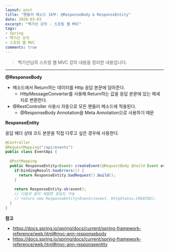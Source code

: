 ```yaml
---
layout: post 
title: "핸들러 메소드 16부: @ResponseBody & ResponseEntity"
date: 2020-03-03
excerpt: "백기선 강의 - 스프링 웹 MVC"
tags: 
- Spring
- 백기선 강의
- 스프링 웹 MVC
comments: true 
---
```


>백기선님의 스프링 웹 MVC 강의 내용을 정리한 내용입니다.
---

**@ResponseBody**

* 메소드에서 Return하는 데이터를 Http 응답 본문에 담아준다.
  * HttpMessageConverter를 사용해 Return하는 값을 응답 본문에 있는 메세지로 변환한다.
* @RestController 사용시 자동으로 모든 핸들러 메소드에 적용된다.
  * @ResponseBody Annotation을 Meta Annotation으로 사용하기 때문



**ResponseEntity**

응답 헤더 상태 코드 본문을 직접 다루고 싶은 경우에 사용한다.



```java
@Controller
@RequestMapping("/api/events")
public class EventApi {
  
  @PostMapping
  public ResponseEntity<Event> createEvent(@RequestBody @Vaild Event event, BindingResult bindingResult) {
    if(bindingResult.hasErrors()) {
      return ResponseEntity.badRequest().build();
    }
    
    return ResponseEntity.ok(event);
    // 다음과 같이 세밀한 응답도 가능
    // return new ResponseEntity<Event>(event, HttpStatus.CREATED);
  }
}
```







**참고**

* https://docs.spring.io/spring/docs/current/spring-framework-reference/web.html#mvc-ann-responsebody
* https://docs.spring.io/spring/docs/current/spring-framework-reference/web.html#mvc-ann-responseentity
